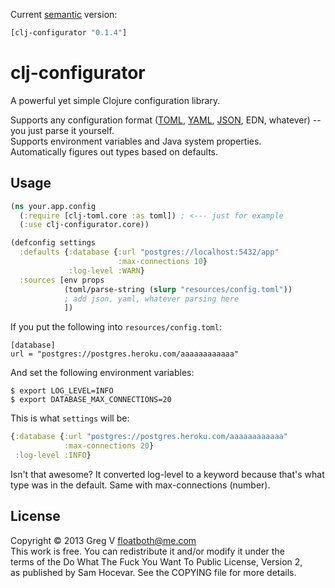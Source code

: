 Current [semantic](http://semver.org/) version:

```clojure
[clj-configurator "0.1.4"]
```

# clj-configurator

A powerful yet simple Clojure configuration library.

Supports any configuration format ([TOML](https://github.com/lantiga/clj-toml), [YAML](https://github.com/lancepantz/clj-yaml), [JSON](https://github.com/dakrone/cheshire), EDN, whatever) -- you just parse it yourself.  
Supports environment variables and Java system properties.  
Automatically figures out types based on defaults.

## Usage

```clojure
(ns your.app.config
  (:require [clj-toml.core :as toml]) ; <--- just for example
  (:use clj-configurator.core))

(defconfig settings
  :defaults {:database {:url "postgres://localhost:5432/app"
                        :max-connections 10}
             :log-level :WARN}
  :sources [env props
            (toml/parse-string (slurp "resources/config.toml"))
            ; add json, yaml, whatever parsing here
            ])
```

If you put the following into `resources/config.toml`:

    [database]
    url = "postgres://postgres.heroku.com/aaaaaaaaaaaa"

And set the following environment variables:

```shell
$ export LOG_LEVEL=INFO
$ export DATABASE_MAX_CONNECTIONS=20
```

This is what `settings` will be:

```clojure
{:database {:url "postgres://postgres.heroku.com/aaaaaaaaaaaa"
            :max-connections 20}
 :log-level :INFO}
```

Isn't that awesome?
It converted log-level to a keyword because that's what type was in the default.
Same with max-connections (number).

## License

Copyright © 2013 Greg V <floatboth@me.com>  
This work is free. You can redistribute it and/or modify it under the  
terms of the Do What The Fuck You Want To Public License, Version 2,  
as published by Sam Hocevar. See the COPYING file for more details.
